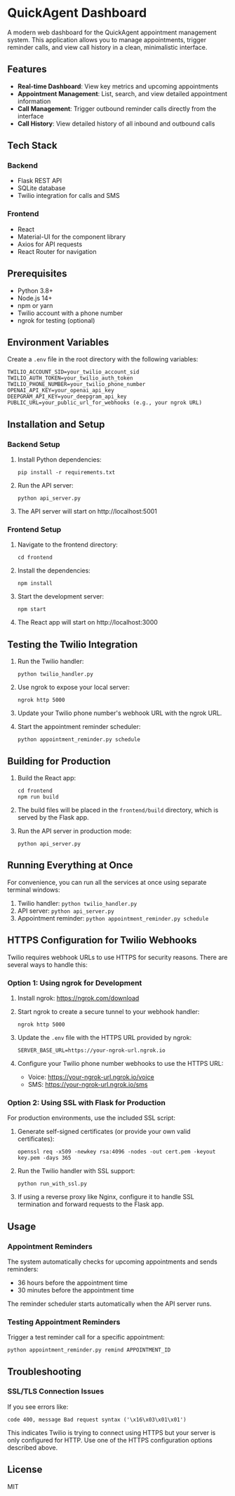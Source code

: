 # QuickAgent Dashboard

A modern web dashboard for the QuickAgent appointment management system. This application allows you to manage appointments, trigger reminder calls, and view call history in a clean, minimalistic interface.

## Features

- **Real-time Dashboard**: View key metrics and upcoming appointments
- **Appointment Management**: List, search, and view detailed appointment information
- **Call Management**: Trigger outbound reminder calls directly from the interface
- **Call History**: View detailed history of all inbound and outbound calls

## Tech Stack

### Backend
- Flask REST API
- SQLite database
- Twilio integration for calls and SMS

### Frontend
- React
- Material-UI for the component library
- Axios for API requests
- React Router for navigation

## Prerequisites

- Python 3.8+
- Node.js 14+
- npm or yarn
- Twilio account with a phone number
- ngrok for testing (optional)

## Environment Variables

Create a `.env` file in the root directory with the following variables:

```
TWILIO_ACCOUNT_SID=your_twilio_account_sid
TWILIO_AUTH_TOKEN=your_twilio_auth_token
TWILIO_PHONE_NUMBER=your_twilio_phone_number
OPENAI_API_KEY=your_openai_api_key
DEEPGRAM_API_KEY=your_deepgram_api_key
PUBLIC_URL=your_public_url_for_webhooks (e.g., your ngrok URL)
```

## Installation and Setup

### Backend Setup

1. Install Python dependencies:
   ```
   pip install -r requirements.txt
   ```

2. Run the API server:
   ```
   python api_server.py
   ```

3. The API server will start on http://localhost:5001

### Frontend Setup

1. Navigate to the frontend directory:
   ```
   cd frontend
   ```

2. Install the dependencies:
   ```
   npm install
   ```

3. Start the development server:
   ```
   npm start
   ```

4. The React app will start on http://localhost:3000

## Testing the Twilio Integration

1. Run the Twilio handler:
   ```
   python twilio_handler.py
   ```

2. Use ngrok to expose your local server:
   ```
   ngrok http 5000
   ```

3. Update your Twilio phone number's webhook URL with the ngrok URL.

4. Start the appointment reminder scheduler:
   ```
   python appointment_reminder.py schedule
   ```

## Building for Production

1. Build the React app:
   ```
   cd frontend
   npm run build
   ```

2. The build files will be placed in the `frontend/build` directory, which is served by the Flask app.

3. Run the API server in production mode:
   ```
   python api_server.py
   ```

## Running Everything at Once

For convenience, you can run all the services at once using separate terminal windows:

1. Twilio handler: `python twilio_handler.py`
2. API server: `python api_server.py`
3. Appointment reminder: `python appointment_reminder.py schedule`

## HTTPS Configuration for Twilio Webhooks

Twilio requires webhook URLs to use HTTPS for security reasons. There are several ways to handle this:

### Option 1: Using ngrok for Development

1. Install ngrok: https://ngrok.com/download

2. Start ngrok to create a secure tunnel to your webhook handler:
   ```
   ngrok http 5000
   ```

3. Update the `.env` file with the HTTPS URL provided by ngrok:
   ```
   SERVER_BASE_URL=https://your-ngrok-url.ngrok.io
   ```

4. Configure your Twilio phone number webhooks to use the HTTPS URL:
   - Voice: https://your-ngrok-url.ngrok.io/voice
   - SMS: https://your-ngrok-url.ngrok.io/sms

### Option 2: Using SSL with Flask for Production

For production environments, use the included SSL script:

1. Generate self-signed certificates (or provide your own valid certificates):
   ```
   openssl req -x509 -newkey rsa:4096 -nodes -out cert.pem -keyout key.pem -days 365
   ```

2. Run the Twilio handler with SSL support:
   ```
   python run_with_ssl.py
   ```

3. If using a reverse proxy like Nginx, configure it to handle SSL termination and forward requests to the Flask app.

## Usage

### Appointment Reminders

The system automatically checks for upcoming appointments and sends reminders:
- 36 hours before the appointment time
- 30 minutes before the appointment time

The reminder scheduler starts automatically when the API server runs.

### Testing Appointment Reminders

Trigger a test reminder call for a specific appointment:

```
python appointment_reminder.py remind APPOINTMENT_ID
```

## Troubleshooting

### SSL/TLS Connection Issues

If you see errors like:
```
code 400, message Bad request syntax ('\x16\x03\x01\x01')
```

This indicates Twilio is trying to connect using HTTPS but your server is only configured for HTTP. Use one of the HTTPS configuration options described above.

## License

MIT
